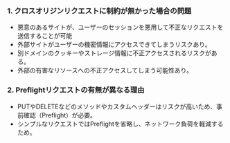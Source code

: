 ### 1. クロスオリジンリクエストに制約が無かった場合の問題

- 悪意のあるサイトが、ユーザーのセッションを悪用して不正なリクエストを送信することが可能
- 外部サイトがユーザーの機密情報にアクセスできてしまうリスクあり。
- 別ドメインのクッキーやストレージ情報に不正アクセスされるリスクがある。
- 外部の有害なリソースへの不正アクセスしてしまう可能性あり。

### 2. Preflightリクエストの有無が異なる理由

- PUTやDELETEなどのメソッドやカスタムヘッダーはリスクが高いため、事前確認（Preflight）が必要。
- シンプルなリクエストではPreflightを省略し、ネットワーク負荷を軽減するため。
